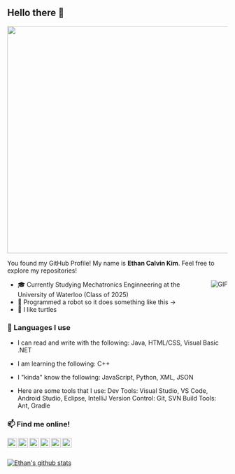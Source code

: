 ## Hello there 👋

<p align="center">
 <img align="center" width="520px" src="/ethanckim/media/turtle.png" />
</p>

You found my GitHub Profile! My name is <b>Ethan Calvin Kim</b>. Feel free to explore my repositories!

<img align="right" alt="GIF" src="/ethanckim/media/robot.gif" />

 - 🎓 Currently Studying Mechatronics Enginneering at the University of Waterloo (Class of 2025)
 - 🤖 Programmed a robot so it does something like this ->
 - 🐢 I like turtles

### 💬 Languages I use

 - I can read and write with the following:
    Java, HTML/CSS, Visual Basic .NET 

 - I am learning the following:
    C++
    
 - I "kinda" know the following:
    JavaScript, Python, XML, JSON
    
 - Here are some tools that I use:
    Dev Tools: Visual Studio, VS Code, Android Studio, Eclipse, IntelliJ
    Version Control: Git, SVN
    Build Tools: Ant, Gradle
 
### 📫 Find me online!

<a href=https://www.linkedin.com/in/ethan-calvin-kim/>
 <img align="left" alt="Ethan's LinkedIn" width=22px src=https://simpleicons.org/icons/linkedin.svg>
</a>

<a href=https://github.com/ethanckim>
 <img align="left" alt="Ethan's Github" width=22px src=https://simpleicons.org/icons/github.svg>
</a>

<a href=eckim.hms@gmail.com>
 <img align="left" alt="Ethan's Gmail" width=22px src=https://simpleicons.org/icons/gmail.svg>
</a>

<a href=https://www.facebook.com/ethanc.kim>
 <img align="left" alt="Ethan's Facebook" width=22px src=https://simpleicons.org/icons/facebook.svg>
</a>

<a href=https://twitter.com/ethanc_kim>
 <img align="left" alt="Ethan's Twitter" width=22px src=https://simpleicons.org/icons/twitter.svg>
</a>

<a href=https://www.instagram.com/ethanc_kim/>
<img align="left" alt="Ethan's Instagram" width=22px src=https://simpleicons.org/icons/instagram.svg>
</a>
<br/>
<br/>

[![Ethan's github stats](https://github-readme-stats.vercel.app/api?username=ethanckim&show_icons=true&theme=gotham)](https://github.com/anuraghazra/github-readme-stats)
